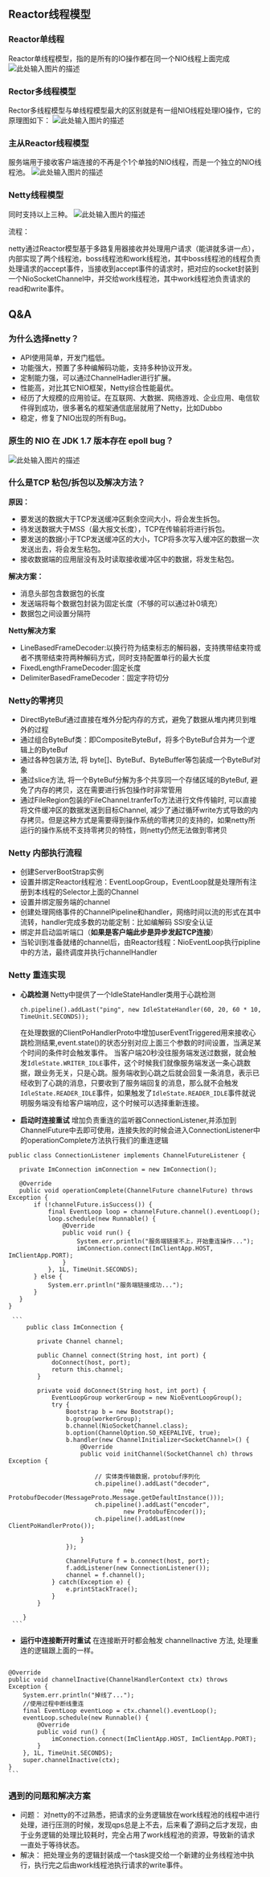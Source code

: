 ## Reactor线程模型
### Reactor单线程
Reactor单线程模型，指的是所有的IO操作都在同一个NIO线程上面完成
![此处输入图片的描述](images/netty-single-thread-reactor.png)

### Rector多线程模型
Rector多线程模型与单线程模型最大的区别就是有一组NIO线程处理IO操作，它的原理图如下：
![此处输入图片的描述](images/netty-multi-thread-reactor.png)

### 主从Reactor线程模型
服务端用于接收客户端连接的不再是个1个单独的NIO线程，而是一个独立的NIO线程池。
![此处输入图片的描述](images/netty-master-slave-reactor.png)

### Netty线程模型
同时支持以上三种。
![此处输入图片的描述](images/netty-thread-model.png)

流程：

netty通过Reactor模型基于多路复用器接收并处理用户请求（能讲就多讲一点），内部实现了两个线程池，boss线程池和work线程池，其中boss线程池的线程负责处理请求的accept事件，当接收到accept事件的请求时，把对应的socket封装到一个NioSocketChannel中，并交给work线程池，其中work线程池负责请求的read和write事件。

## Q&A
### 为什么选择netty？
 - API使用简单，开发门槛低。
 - 功能强大，预置了多种编解码功能，支持多种协议开发。
 - 定制能力强，可以通过ChannelHadler进行扩展。
 - 性能高，对比其它NIO框架，Netty综合性能最优。
 - 经历了大规模的应用验证。在互联网、大数据、网络游戏、企业应用、电信软件得到成功，很多著名的框架通信底层就用了Netty，比如Dubbo
 - 稳定，修复了NIO出现的所有Bug。
### 原生的 NIO 在 JDK 1.7 版本存在 epoll bug？
![此处输入图片的描述](images/nio-epoll-bug.png)
### 什么是TCP 粘包/拆包以及解决方法？
 **原因：**
  - 要发送的数据大于TCP发送缓冲区剩余空间大小，将会发生拆包。
  - 待发送数据大于MSS（最大报文长度），TCP在传输前将进行拆包。
  - 要发送的数据小于TCP发送缓冲区的大小，TCP将多次写入缓冲区的数据一次发送出去，将会发生粘包。
  - 接收数据端的应用层没有及时读取接收缓冲区中的数据，将发生粘包。

  **解决方案：**
  - 消息头部包含数据包的长度
  - 发送端将每个数据包封装为固定长度（不够的可以通过补0填充）
  - 数据包之间设置分隔符

  **Netty解决方案**
  - LineBasedFrameDecoder:以换行符为结束标志的解码器，支持携带结束符或者不携带结束符两种解码方式，同时支持配置单行的最大长度
  - FixedLengthFrameDecoder:固定长度
  - DelimiterBasedFrameDecoder：固定字符切分
 
### Netty的零拷贝
 - DirectByteBuf通过直接在堆外分配内存的方式，避免了数据从堆内拷贝到堆外的过程
 - 通过组合ByteBuf类：即CompositeByteBuf，将多个ByteBuf合并为一个逻辑上的ByteBuf
 - 通过各种包装方法, 将 byte[]、ByteBuf、ByteBuffer等包装成一个ByteBuf对象
 - 通过slice方法, 将一个ByteBuf分解为多个共享同一个存储区域的ByteBuf, 避免了内存的拷贝，这在需要进行拆包操作时非常管用
 - 通过FileRegion包装的FileChannel.tranferTo方法进行文件传输时, 可以直接将文件缓冲区的数据发送到目标Channel, 减少了通过循环write方式导致的内存拷贝。但是这种方式是需要得到操作系统的零拷贝的支持的，如果netty所运行的操作系统不支持零拷贝的特性，则netty仍然无法做到零拷贝

### Netty 内部执行流程
 - 创建ServerBootStrap实例
 - 设置并绑定Reactor线程池：EventLoopGroup，EventLoop就是处理所有注册到本线程的Selector上面的Channel
 - 设置并绑定服务端的channel
 - 创建处理网络事件的ChannelPipeline和handler，网络时间以流的形式在其中流转，handler完成多数的功能定制：比如编解码 SSl安全认证
 - 绑定并启动监听端口（**如果是客户端此步是异步发起TCP连接**）
 - 当轮训到准备就绪的channel后，由Reactor线程：NioEventLoop执行pipline中的方法，最终调度并执行channelHandler 

### Netty 重连实现
 - **心跳检测**
 Netty中提供了一个IdleStateHandler类用于心跳检测
    ```
    ch.pipeline().addLast("ping", new IdleStateHandler(60, 20, 60 * 10, TimeUnit.SECONDS));
    ```
    在处理数据的ClientPoHandlerProto中增加userEventTriggered用来接收心跳检测结果,event.state()的状态分别对应上面三个参数的时间设置，当满足某个时间的条件时会触发事件。
当客户端20秒没往服务端发送过数据，就会触发`IdleState.WRITER_IDLE`事件，这个时候我们就像服务端发送一条心跳数据，跟业务无关，只是心跳。服务端收到心跳之后就会回复一条消息，表示已经收到了心跳的消息，只要收到了服务端回复的消息，那么就不会触发`IdleState.READER_IDLE`事件，如果触发了`IdleState.READER_IDLE`事件就说明服务端没有给客户端响应，这个时候可以选择重新连接。

 - **启动时连接重试**
 增加负责重连的监听器ConnectionListener,并添加到ChannelFuture中去即可使用，连接失败的时候会进入ConnectionListener中的operationComplete方法执行我们的重连逻辑
 ```
 public class ConnectionListener implements ChannelFutureListener {

    private ImConnection imConnection = new ImConnection();

    @Override
    public void operationComplete(ChannelFuture channelFuture) throws Exception {
        if (!channelFuture.isSuccess()) {
            final EventLoop loop = channelFuture.channel().eventLoop();
            loop.schedule(new Runnable() {
                @Override
                public void run() {
                    System.err.println("服务端链接不上，开始重连操作...");
                    imConnection.connect(ImClientApp.HOST, ImClientApp.PORT);
                }
            }, 1L, TimeUnit.SECONDS);
        } else {
            System.err.println("服务端链接成功...");
        }
    }
}
 ```
 
     ```
         public class ImConnection {
        
            private Channel channel;
        
            public Channel connect(String host, int port) {
                doConnect(host, port);
                return this.channel;
            }
        
            private void doConnect(String host, int port) {
                EventLoopGroup workerGroup = new NioEventLoopGroup();
                try {
                    Bootstrap b = new Bootstrap();
                    b.group(workerGroup);
                    b.channel(NioSocketChannel.class);
                    b.option(ChannelOption.SO_KEEPALIVE, true);
                    b.handler(new ChannelInitializer<SocketChannel>() {
                        @Override
                        public void initChannel(SocketChannel ch) throws Exception {
        
                            // 实体类传输数据，protobuf序列化
                            ch.pipeline().addLast("decoder",  
                                    new ProtobufDecoder(MessageProto.Message.getDefaultInstance()));  
                            ch.pipeline().addLast("encoder",  
                                    new ProtobufEncoder());  
                            ch.pipeline().addLast(new ClientPoHandlerProto());
        
                        }
                    });
        
                    ChannelFuture f = b.connect(host, port);
                    f.addListener(new ConnectionListener());
                    channel = f.channel();
                } catch(Exception e) {
                    e.printStackTrace();
                }
            }
        
        }
     ```
   
   - **运行中连接断开时重试**
    在连接断开时都会触发 channelInactive 方法, 处理重连的逻辑跟上面的一样。
       ```
    @Override
    public void channelInactive(ChannelHandlerContext ctx) throws Exception {
        System.err.println("掉线了...");
        //使用过程中断线重连
        final EventLoop eventLoop = ctx.channel().eventLoop();
        eventLoop.schedule(new Runnable() {
            @Override
            public void run() {
                imConnection.connect(ImClientApp.HOST, ImClientApp.PORT);
            }
        }, 1L, TimeUnit.SECONDS);
        super.channelInactive(ctx);
    }
    ```
  ### 遇到的问题和解决方案
   - 问题：
   对netty的不过熟悉，把请求的业务逻辑放在work线程池的线程中进行处理，进行压测的时候，发现qps总是上不去，后来看了源码之后才发现，由于业务逻辑的处理比较耗时，完全占用了work线程池的资源，导致新的请求一直处于等待状态。
   - 解决：
   把处理业务的逻辑封装成一个task提交给一个新建的业务线程池中执行，执行完之后由work线程池执行请求的write事件。
